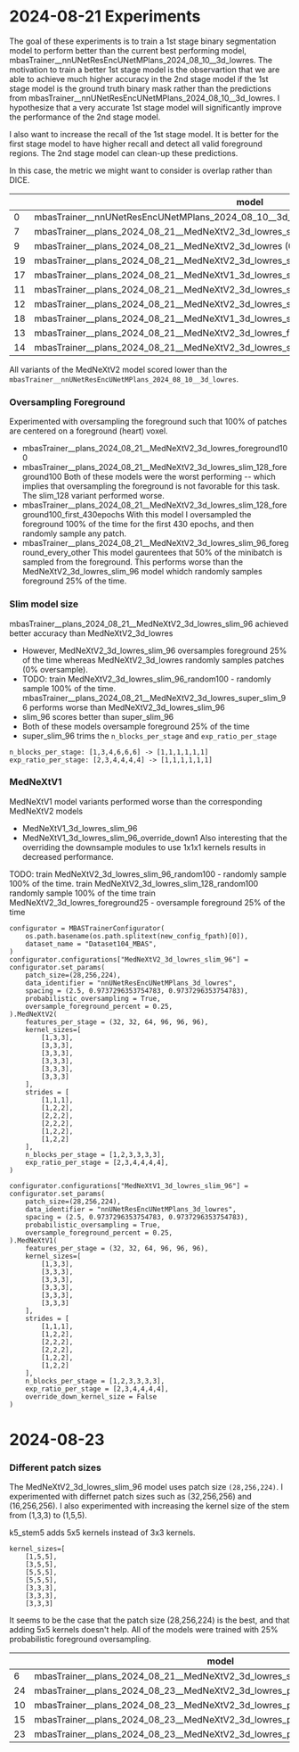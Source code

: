 # 2024-08-21 Experiments
The goal of these experiments is to train a 1st stage binary segmentation model to perform better than the current best performing model, mbasTrainer__nnUNetResEncUNetMPlans_2024_08_10__3d_lowres. The motivation to train a better 1st stage model is the observartion that we are able to achieve much higher accuracy in the 2nd stage model if the 1st stage model is the ground truth binary mask rather than the predictions from mbasTrainer__nnUNetResEncUNetMPlans_2024_08_10__3d_lowres.  I hypothesize that a very accurate 1st stage model will significantly improve the performance of the 2nd stage model.

I also want to increase the recall of the 1st stage model. It is better for the first stage model to have higher recall and detect all valid foreground regions. The 2nd stage model can clean-up these predictions. 

In this case, the metric we might want to consider is overlap rather than DICE.

|    | model                                                                                     |   Rank |   Avg_Rank |   DSC_atrium |   HD95_atrium |
|----|-------------------------------------------------------------------------------------------|--------|------------|--------------|---------------|
|  0 | mbasTrainer__nnUNetResEncUNetMPlans_2024_08_10__3d_lowres                                 |      1 |        1.5 |     0.934025 |       3.39874 |
|  7 | mbasTrainer__plans_2024_08_21__MedNeXtV2_3d_lowres_slim_96   (25% foreground)             |      8 |        8   |     0.931271 |       3.52871 |
|  9 | mbasTrainer__plans_2024_08_21__MedNeXtV2_3d_lowres           (0% foreground)              |     10 |       10.5 |     0.931683 |       3.75624 |
| 19 | mbasTrainer__plans_2024_08_21__MedNeXtV2_3d_lowres_slim_96_foreground_every_other(50% for)|     12 |       11   |     0.930979 |       3.71367 |
| 17 | mbasTrainer__plans_2024_08_21__MedNeXtV1_3d_lowres_slim_96   (25% foreground)             |     13 |       12.5 |     0.930228 |       3.72992 |
| 11 | mbasTrainer__plans_2024_08_21__MedNeXtV2_3d_lowres_slim_128_foreground100_first_430epochs |     14 |       14   |     0.928902 |       3.77922 |
| 12 | mbasTrainer__plans_2024_08_21__MedNeXtV2_3d_lowres_super_slim_96  (25% foreground)        |     15 |       15.5 |     0.928146 |       4.08703 |
| 18 | mbasTrainer__plans_2024_08_21__MedNeXtV1_3d_lowres_slim_96_override_down1                 |     16 |       15.5 |     0.927982 |       3.9724  |
| 13 | mbasTrainer__plans_2024_08_21__MedNeXtV2_3d_lowres_foreground100                          |     17 |       17   |     0.919785 |       5.3186  |
| 14 | mbasTrainer__plans_2024_08_21__MedNeXtV2_3d_lowres_slim_128_foreground100                 |     18 |       18   |     0.908309 |       6.50415 |

All variants of the MedNeXtV2 model scored lower than the `mbasTrainer__nnUNetResEncUNetMPlans_2024_08_10__3d_lowres`.
### Oversampling Foreground
Experimented with oversampling the foreground such that 100% of patches are centered on a foreground (heart) voxel.
* mbasTrainer__plans_2024_08_21__MedNeXtV2_3d_lowres_foreground100
* mbasTrainer__plans_2024_08_21__MedNeXtV2_3d_lowres_slim_128_foreground100
Both of these models were the worst performing -- which implies that oversampling the foreground is not favorable for this task.
The slim_128 variant performed worse.
* mbasTrainer__plans_2024_08_21__MedNeXtV2_3d_lowres_slim_128_foreground100_first_430epochs
With this model I oversampled the foreground 100% of the time for the first 430 epochs, and then randomly sample any patch.
* mbasTrainer__plans_2024_08_21__MedNeXtV2_3d_lowres_slim_96_foreground_every_other
This model gaurentees that 50% of the minibatch is sampled from the foreground. This performs worse than the MedNeXtV2_3d_lowres_slim_96 model whidch randomly samples foreground 25% of the time.
### Slim model size
mbasTrainer__plans_2024_08_21__MedNeXtV2_3d_lowres_slim_96 achieved better accuracy than MedNeXtV2_3d_lowres
* However, MedNeXtV2_3d_lowres_slim_96 oversamples foreground 25% of the time whereas MedNeXtV2_3d_lowres randomly samples patches (0% oversample).
* TODO: train MedNeXtV2_3d_lowres_slim_96_random100 - randomly sample 100% of the time.
mbasTrainer__plans_2024_08_21__MedNeXtV2_3d_lowres_super_slim_96 performs worse than MedNeXtV2_3d_lowres_slim_96
* slim_96 scores better than super_slim_96
* Both of these models oversample foreground 25% of the time
* super_slim_96 trims the `n_blocks_per_stage` and `exp_ratio_per_stage`
```
n_blocks_per_stage: [1,3,4,6,6,6] -> [1,1,1,1,1,1]
exp_ratio_per_stage: [2,3,4,4,4,4] -> [1,1,1,1,1,1]
```
### MedNeXtV1
MedNeXtV1 model variants performed worse than the corresponding MedNeXtV2 models
* MedNeXtV1_3d_lowres_slim_96
* MedNeXtV1_3d_lowres_slim_96_override_down1
Also interesting that the overriding the downsample modules to use 1x1x1 kernels results in decreased performance.

TODO:
train MedNeXtV2_3d_lowres_slim_96_random100 - randomly sample 100% of the time.
train MedNeXtV2_3d_lowres_slim_128_random100 randomly sample 100% of the time
train MedNeXtV2_3d_lowres_foreground25 - oversample foreground 25% of the time

```
configurator = MBASTrainerConfigurator(
    os.path.basename(os.path.splitext(new_config_fpath)[0]),
    dataset_name = "Dataset104_MBAS",
)
configurator.configurations["MedNeXtV2_3d_lowres_slim_96"] = configurator.set_params(
    patch_size=(28,256,224),
    data_identifier = "nnUNetResEncUNetMPlans_3d_lowres",
    spacing = (2.5, 0.9737296353754783, 0.9737296353754783),
    probabilistic_oversampling = True,
    oversample_foreground_percent = 0.25,
).MedNeXtV2(
    features_per_stage = (32, 32, 64, 96, 96, 96),
    kernel_sizes=[
        [1,3,3],
        [3,3,3],
        [3,3,3],
        [3,3,3],
        [3,3,3],
        [3,3,3]
    ],
    strides = [
        [1,1,1],
        [1,2,2],
        [2,2,2],
        [2,2,2],
        [1,2,2],
        [1,2,2]
    ],
    n_blocks_per_stage = [1,2,3,3,3,3],
    exp_ratio_per_stage = [2,3,4,4,4,4],
)

configurator.configurations["MedNeXtV1_3d_lowres_slim_96"] = configurator.set_params(
    patch_size=(28,256,224),
    data_identifier = "nnUNetResEncUNetMPlans_3d_lowres",
    spacing = (2.5, 0.9737296353754783, 0.9737296353754783),
    probabilistic_oversampling = True,
    oversample_foreground_percent = 0.25,
).MedNeXtV1(
    features_per_stage = (32, 32, 64, 96, 96, 96),
    kernel_sizes=[
        [1,3,3],
        [3,3,3],
        [3,3,3],
        [3,3,3],
        [3,3,3],
        [3,3,3]
    ],
    strides = [
        [1,1,1],
        [1,2,2],
        [2,2,2],
        [2,2,2],
        [1,2,2],
        [1,2,2]
    ],
    n_blocks_per_stage = [1,2,3,3,3,3],
    exp_ratio_per_stage = [2,3,4,4,4,4],
    override_down_kernel_size = False
)
```

# 2024-08-23
### Different patch sizes 
The MedNeXtV2_3d_lowres_slim_96 model uses patch size `(28,256,224)`. 
I experimented with differnet patch sizes such as (32,256,256) and (16,256,256).
I also experimented with increasing the kernel size of the stem from (1,3,3) to (1,5,5).

k5_stem5 adds 5x5 kernels instead of 3x3 kernels.
```
kernel_sizes=[
    [1,5,5],
    [3,5,5],
    [5,5,5],
    [5,5,5],
    [3,3,3],
    [3,3,3],
    [3,3,3]
```
It seems to be the case that the patch size (28,256,224) is the best, and that adding 5x5 kernels doesn't help.
All of the models were trained with 25% probabilistic foreground oversampling.

|    | model                                                                                     |   Rank |   Avg_Rank |   DSC_atrium |   OVERLAP_atrium |   HD95_atrium |
|----|-------------------------------------------------------------------------------------------|--------|------------|--------------|------------------|---------------|
|  6 | mbasTrainer__plans_2024_08_21__MedNeXtV2_3d_lowres_slim_96                                |      7 |        8   |     0.931271 |         0.92968  |       3.52871 |
| 24 | mbasTrainer__plans_2024_08_23__MedNeXtV2_3d_lowres_p32_256_slim_96_stem5                  |     12 |       12   |     0.929928 |         0.927175 |       3.55324 |
| 10 | mbasTrainer__plans_2024_08_23__MedNeXtV2_3d_lowres_p32_256_slim_96                        |     15 |       14   |     0.929065 |         0.928198 |       3.63267 |
| 15 | mbasTrainer__plans_2024_08_23__MedNeXtV2_3d_lowres_p16_256_slim_96                        |     18 |       18.5 |     0.92886  |         0.923015 |       3.9424  |
| 23 | mbasTrainer__plans_2024_08_23__MedNeXtV2_3d_lowres_p32_256_slim_96_k5_stem5               |     19 |       19.5 |     0.924232 |         0.923442 |       3.85475 |

